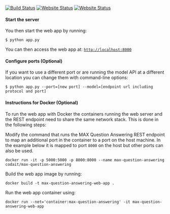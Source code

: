 [![Build Status](https://travis-ci.com/IBM/MAX-Question-Answering-Web-App.svg?branch=master)](https://travis-ci.com/github/IBM/MAX-Question-Answering-Web-App) [![Website Status](https://img.shields.io/website/http/max-question-answering.codait-prod-41208c73af8fca213512856c7a09db52-0000.us-east.containers.appdomain.cloud/swagger.json.svg?label=api+demo)](http://max-question-answering.codait-prod-41208c73af8fca213512856c7a09db52-0000.us-east.containers.appdomain.cloud) [![Website Status](https://img.shields.io/website/http/max-question-answering-web-app.codait-prod-41208c73af8fca213512856c7a09db52-0000.us-east.containers.appdomain.cloud.svg)](http://max-question-answering-web-app.codait-prod-41208c73af8fca213512856c7a09db52-0000.us-east.containers.appdomain.cloud)

#### Start the server

You then start the web app by running:

```
$ python app.py
```

You can then access the web app at: [`http://localhost:8000`](http://localhost:8000)

#### Configure ports (Optional)

If you want to use a different port or are running the model API at a different location you can change them with command-line options:

```
$ python app.py --port=[new port] --model=[endpoint url including protocol and port]
```

#### Instructions for Docker (Optional)

To run the web app with Docker the containers running the web server and the REST endpoint need to share the same
network stack. This is done in the following steps:

Modify the command that runs the MAX Question Answering REST endpoint to map an additional port in the container to a
port on the host machine. In the example below it is mapped to port `8000` on the host but other ports can also be used.

    docker run -it -p 5000:5000 -p 8000:8000 --name max-question-answering codait/max-question-answering
    
Build the web app image by running:

    docker build -t max-question-answering-web-app .

Run the web app container using:

    docker run --net='container:max-question-answering' -it max-question-answering-web-app
